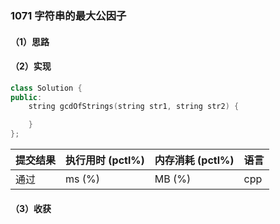 ### 1071 字符串的最大公因子

#### （1）思路

#### （2）实现

```cpp
class Solution {
public:
    string gcdOfStrings(string str1, string str2) {

    }
};
```

| 提交结果 | 执行用时 (pctl%) | 内存消耗 (pctl%) | 语言 |
|:---------|:-----------------|:-----------------|:-----|
| 通过     |  ms (%)   |  MB (%)  | cpp  |

#### （3）收获
